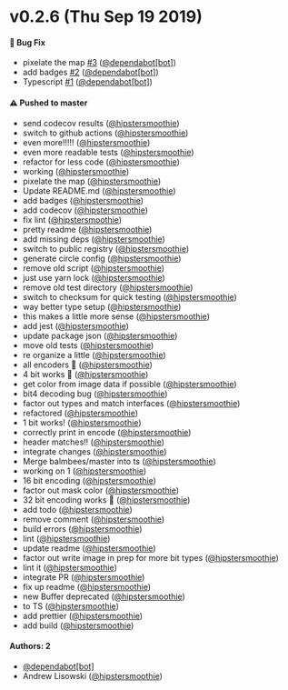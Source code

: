 # v0.2.6 (Thu Sep 19 2019)

#### 🐛  Bug Fix

- pixelate the map [#3](https://github.com/hipstersmoothie/bmp-ts/pull/3) ([@dependabot[bot]](https://github.com/dependabot[bot]))
- add badges [#2](https://github.com/hipstersmoothie/bmp-ts/pull/2) ([@dependabot[bot]](https://github.com/dependabot[bot]))
- Typescript [#1](https://github.com/hipstersmoothie/bmp-ts/pull/1) ([@dependabot[bot]](https://github.com/dependabot[bot]))

#### ⚠️  Pushed to master

- send codecov results  ([@hipstersmoothie](https://github.com/hipstersmoothie))
- switch to github actions  ([@hipstersmoothie](https://github.com/hipstersmoothie))
- even more!!!!!  ([@hipstersmoothie](https://github.com/hipstersmoothie))
- even more readable tests  ([@hipstersmoothie](https://github.com/hipstersmoothie))
- refactor for less code  ([@hipstersmoothie](https://github.com/hipstersmoothie))
- working  ([@hipstersmoothie](https://github.com/hipstersmoothie))
- pixelate the map  ([@hipstersmoothie](https://github.com/hipstersmoothie))
- Update README.md  ([@hipstersmoothie](https://github.com/hipstersmoothie))
- add badges  ([@hipstersmoothie](https://github.com/hipstersmoothie))
- add codecov  ([@hipstersmoothie](https://github.com/hipstersmoothie))
- fix lint  ([@hipstersmoothie](https://github.com/hipstersmoothie))
- pretty readme  ([@hipstersmoothie](https://github.com/hipstersmoothie))
- add missing deps  ([@hipstersmoothie](https://github.com/hipstersmoothie))
- switch to public registry  ([@hipstersmoothie](https://github.com/hipstersmoothie))
- generate circle config  ([@hipstersmoothie](https://github.com/hipstersmoothie))
- remove old script  ([@hipstersmoothie](https://github.com/hipstersmoothie))
- just use yarn lock  ([@hipstersmoothie](https://github.com/hipstersmoothie))
- remove old test directory  ([@hipstersmoothie](https://github.com/hipstersmoothie))
- switch to checksum for quick testing  ([@hipstersmoothie](https://github.com/hipstersmoothie))
- way better type setup  ([@hipstersmoothie](https://github.com/hipstersmoothie))
- this makes a little more sense  ([@hipstersmoothie](https://github.com/hipstersmoothie))
- add jest  ([@hipstersmoothie](https://github.com/hipstersmoothie))
- update package json  ([@hipstersmoothie](https://github.com/hipstersmoothie))
- move old tests  ([@hipstersmoothie](https://github.com/hipstersmoothie))
- re organize a little  ([@hipstersmoothie](https://github.com/hipstersmoothie))
- all encoders :tada:  ([@hipstersmoothie](https://github.com/hipstersmoothie))
- 4 bit works :tada:  ([@hipstersmoothie](https://github.com/hipstersmoothie))
- get color from image data if possible  ([@hipstersmoothie](https://github.com/hipstersmoothie))
- bit4 decoding bug  ([@hipstersmoothie](https://github.com/hipstersmoothie))
- factor out types and match interfaces  ([@hipstersmoothie](https://github.com/hipstersmoothie))
- refactored  ([@hipstersmoothie](https://github.com/hipstersmoothie))
- 1 bit works!  ([@hipstersmoothie](https://github.com/hipstersmoothie))
- correctly print in encode  ([@hipstersmoothie](https://github.com/hipstersmoothie))
- header matches!!  ([@hipstersmoothie](https://github.com/hipstersmoothie))
- integrate changes  ([@hipstersmoothie](https://github.com/hipstersmoothie))
- Merge balmbees/master into ts  ([@hipstersmoothie](https://github.com/hipstersmoothie))
- working on 1  ([@hipstersmoothie](https://github.com/hipstersmoothie))
- 16 bit encoding  ([@hipstersmoothie](https://github.com/hipstersmoothie))
- factor out mask color  ([@hipstersmoothie](https://github.com/hipstersmoothie))
- 32 bit encoding works :tada:  ([@hipstersmoothie](https://github.com/hipstersmoothie))
- add todo  ([@hipstersmoothie](https://github.com/hipstersmoothie))
- remove comment  ([@hipstersmoothie](https://github.com/hipstersmoothie))
- build errors  ([@hipstersmoothie](https://github.com/hipstersmoothie))
- lint  ([@hipstersmoothie](https://github.com/hipstersmoothie))
- update readme  ([@hipstersmoothie](https://github.com/hipstersmoothie))
- factor out write image in prep for more bit types  ([@hipstersmoothie](https://github.com/hipstersmoothie))
- lint it  ([@hipstersmoothie](https://github.com/hipstersmoothie))
- integrate PR  ([@hipstersmoothie](https://github.com/hipstersmoothie))
- fix up readme  ([@hipstersmoothie](https://github.com/hipstersmoothie))
- new Buffer deprecated  ([@hipstersmoothie](https://github.com/hipstersmoothie))
- to TS  ([@hipstersmoothie](https://github.com/hipstersmoothie))
- add prettier  ([@hipstersmoothie](https://github.com/hipstersmoothie))
- add build  ([@hipstersmoothie](https://github.com/hipstersmoothie))

#### Authors: 2

- [@dependabot[bot]](https://github.com/dependabot[bot])
- Andrew Lisowski ([@hipstersmoothie](https://github.com/hipstersmoothie))